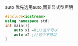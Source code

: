 auto 优先选用auto,而非显式型声明


~~~cpp
#include<iostream>
using namespace std;
int main(){
    auto x1 =0;//这个可以
    auto x2 ;//这个不可以
}
~~~


